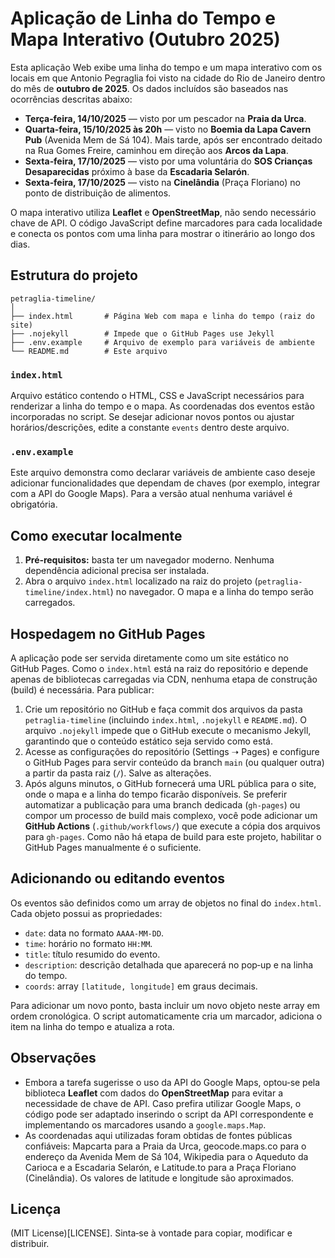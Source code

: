 # Aplicação de Linha do Tempo e Mapa Interativo (Outubro 2025)

Esta aplicação Web exibe uma linha do tempo e um mapa interativo com
os locais em que Antonio Pegraglia foi visto na cidade do Rio de Janeiro
dentro do mês de **outubro de 2025**.  Os dados incluídos são baseados
nas ocorrências descritas abaixo:

- **Terça‑feira, 14/10/2025** — visto por um pescador na **Praia da Urca**.
- **Quarta‑feira, 15/10/2025 às 20h** — visto no **Boemia da Lapa
  Cavern Pub** (Avenida Mem de Sá 104).  Mais tarde, após ser encontrado
  deitado na Rua Gomes Freire, caminhou em direção aos **Arcos da
  Lapa**.
- **Sexta‑feira, 17/10/2025** — visto por uma voluntária do **SOS Crianças
  Desaparecidas** próximo à base da **Escadaria Selarón**.
- **Sexta‑feira, 17/10/2025** — visto na **Cinelândia** (Praça Floriano) no
  ponto de distribuição de alimentos.

O mapa interativo utiliza **Leaflet** e **OpenStreetMap**, não sendo
necessário chave de API.  O código JavaScript define marcadores para
cada localidade e conecta os pontos com uma linha para mostrar o
itinerário ao longo dos dias.

## Estrutura do projeto

```
petraglia-timeline/
│
├── index.html       # Página Web com mapa e linha do tempo (raiz do site)
├── .nojekyll        # Impede que o GitHub Pages use Jekyll
├── .env.example     # Arquivo de exemplo para variáveis de ambiente
└── README.md        # Este arquivo
```

### `index.html`

Arquivo estático contendo o HTML, CSS e JavaScript necessários para
renderizar a linha do tempo e o mapa.  As coordenadas dos eventos
estão incorporadas no script.  Se desejar adicionar novos pontos
ou ajustar horários/descrições, edite a constante `events` dentro
deste arquivo.

### `.env.example`

Este arquivo demonstra como declarar variáveis de ambiente caso
deseje adicionar funcionalidades que dependam de chaves (por
exemplo, integrar com a API do Google Maps).  Para a versão atual
nenhuma variável é obrigatória.

## Como executar localmente

1. **Pré‑requisitos:** basta ter um navegador moderno.  Nenhuma
   dependência adicional precisa ser instalada.
2. Abra o arquivo `index.html` localizado na raiz do projeto
   (`petraglia-timeline/index.html`) no navegador.  O mapa e a linha do tempo
   serão carregados.

## Hospedagem no GitHub Pages

A aplicação pode ser servida diretamente como um site estático no
GitHub Pages.  Como o `index.html` está na raiz do repositório e
depende apenas de bibliotecas carregadas via CDN, nenhuma etapa de
construção (build) é necessária.  Para publicar:

1. Crie um repositório no GitHub e faça commit dos arquivos da pasta
   `petraglia-timeline` (incluindo `index.html`, `.nojekyll` e `README.md`).  O
   arquivo `.nojekyll` impede que o GitHub execute o mecanismo
   Jekyll, garantindo que o conteúdo estático seja servido como está.
2. Acesse as configurações do repositório (Settings ➝ Pages) e
   configure o GitHub Pages para servir conteúdo da branch `main`
   (ou qualquer outra) a partir da pasta raiz (`/`).  Salve as
   alterações.
3. Após alguns minutos, o GitHub fornecerá uma URL pública para o
   site, onde o mapa e a linha do tempo ficarão disponíveis.  Se
   preferir automatizar a publicação para uma branch dedicada (`gh-pages`)
   ou compor um processo de build mais complexo, você pode adicionar
   um **GitHub Actions** (`.github/workflows/`) que execute a cópia dos
   arquivos para `gh-pages`.  Como não há etapa de build para este
   projeto, habilitar o GitHub Pages manualmente é o suficiente.

## Adicionando ou editando eventos

Os eventos são definidos como um array de objetos no final do
`index.html`.  Cada objeto possui as propriedades:

- `date`: data no formato `AAAA‑MM‑DD`.
- `time`: horário no formato `HH:MM`.
- `title`: título resumido do evento.
- `description`: descrição detalhada que aparecerá no pop‑up e na linha
  do tempo.
- `coords`: array `[latitude, longitude]` em graus decimais.

Para adicionar um novo ponto, basta incluir um novo objeto neste
array em ordem cronológica.  O script automaticamente cria um
marcador, adiciona o item na linha do tempo e atualiza a rota.

## Observações

- Embora a tarefa sugerisse o uso da API do Google Maps, optou‑se
  pela biblioteca **Leaflet** com dados do **OpenStreetMap** para
  evitar a necessidade de chave de API.  Caso prefira utilizar
  Google Maps, o código pode ser adaptado inserindo o script da
  API correspondente e implementando os marcadores usando a
  `google.maps.Map`.
- As coordenadas aqui utilizadas foram obtidas de fontes públicas
  confiáveis: Mapcarta para a Praia da Urca, geocode.maps.co para o
  endereço da Avenida Mem de Sá 104, Wikipedia para o Aqueduto da
  Carioca e a Escadaria Selarón, e Latitude.to para a Praça Floriano (Cinelândia).  Os valores
  de latitude e longitude são aproximados.

## Licença

(MIT License)[LICENSE].  Sinta‑se à vontade para copiar, modificar e distribuir.